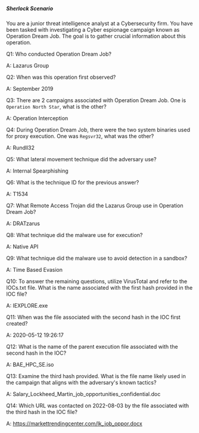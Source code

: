
##### Sherlock Scenario

You are a junior threat intelligence analyst at a Cybersecurity firm. You have been tasked with investigating a Cyber espionage campaign known as Operation Dream Job. The goal is to gather crucial information about this operation.


Q1: Who conducted Operation Dream Job?

A: Lazarus Group

Q2: When was this operation first observed?

A: September 2019

Q3: There are 2 campaigns associated with Operation Dream Job. One is `Operation North Star`, what is the other?

A: Operation Interception

Q4: During Operation Dream Job, there were the two system binaries used for proxy execution. One was `Regsvr32`, what was the other?

A: Rundll32

Q5: What lateral movement technique did the adversary use?

A: Internal Spearphishing

Q6: What is the technique ID for the previous answer?

A: T1534

Q7: What Remote Access Trojan did the Lazarus Group use in Operation Dream Job?

A: DRATzarus

Q8: What technique did the malware use for execution?

A: Native API

Q9: What technique did the malware use to avoid detection in a sandbox?

A: Time Based Evasion

Q10: To answer the remaining questions, utilize VirusTotal and refer to the IOCs.txt file. What is the name associated with the first hash provided in the IOC file?

A: IEXPLORE.exe

Q11: When was the file associated with the second hash in the IOC first created?

A: 2020-05-12 19:26:17

Q12: What is the name of the parent execution file associated with the second hash in the IOC?

A: BAE_HPC_SE.iso

Q13: Examine the third hash provided. What is the file name likely used in the campaign that aligns with the adversary's known tactics?

A: Salary_Lockheed_Martin_job_opportunities_confidential.doc

Q14: Which URL was contacted on 2022-08-03 by the file associated with the third hash in the IOC file?

A: https://markettrendingcenter.com/lk_job_oppor.docx

